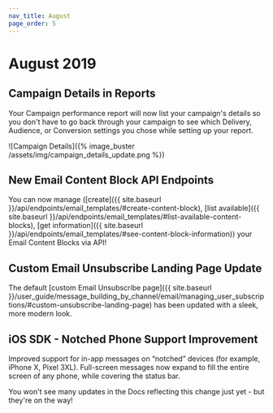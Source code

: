 ```yaml
---
nav_title: August
page_order: 5
---
```


# August 2019

## Campaign Details in Reports
Your Campaign performance report will now list your campaign's details so you don't have to go back through your campaign to see which Delivery, Audience, or Conversion settings you chose while setting up your report.

![Campaign Details]({% image_buster /assets/img/campaign_details_update.png %})

## New Email Content Block API Endpoints

You can now manage ([create]({{ site.baseurl }}/api/endpoints/email_templates/#create-content-block), [list available]({{ site.baseurl }}/api/endpoints/email_templates/#list-available-content-blocks), [get information]({{ site.baseurl }}/api/endpoints/email_templates/#see-content-block-information)) your Email Content Blocks via API!

## Custom Email Unsubscribe Landing Page Update

The default [custom Email Unsubscribe page]({{ site.baseurl }}/user_guide/message_building_by_channel/email/managing_user_subscriptions/#custom-unsubscribe-landing-page) has been updated with a sleek, more modern look.

## iOS SDK - Notched Phone Support Improvement

Improved support for in-app messages on “notched” devices (for example, iPhone X, Pixel 3XL). Full-screen messages now expand to fill the entire screen of any phone, while covering the status bar.

You won't see many updates in the Docs reflecting this change just yet - but they're on the way!
